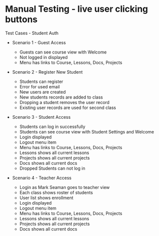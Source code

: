 # Manual Testing - live user clicking buttons

Test Cases - Student Auth

* Scenario 1 - Guest Access
    * Guests can see course view with Welcome
    * Not logged in displayed
    * Menu has links to Course, Lessons, Docs, Projects

* Scenario 2 - Register New Student
    * Students can register
    * Error for used email
    * New users are created
    * New students records are added to class
    * Dropping a student removes the user record
    * Existing user records are used for second class

* Scenario 3 - Student Access
    * Students can log in successfully
    * Students can see course view with Student Settings and Welcome
    * Login displayed
    * Logout menu item
    * Menu has links to Course, Lessons, Docs, Projects
    * Lessons shows all current lessons
    * Projects shows all current projects
    * Docs shows all current docs
    * Dropped Students can not log in

* Scenario 4 - Teacher Access
    * Login as Mark Seaman goes to teacher view
    * Each class shows roster of students
    * User list shows enrollment
    * Login displayed
    * Logout menu item
    * Menu has links to Course, Lessons, Docs, Projects
    * Lessons shows all current lessons
    * Projects shows all current projects
    * Docs shows all current docs
